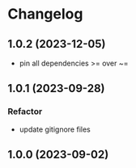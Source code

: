 # Changelog

## 1.0.2 (2023-12-05)

- pin all dependencies >= over ~=

## 1.0.1 (2023-09-28)

### Refactor

- update gitignore files

## 1.0.0 (2023-09-02)
